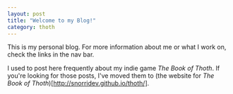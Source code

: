 ```yaml
---
layout: post
title: "Welcome to my Blog!"
category: thoth
---
```


This is my personal blog. For more information about me or what I work on, check the links in the nav bar.

I used to post here frequently about my indie game *The Book of Thoth*. If you're looking for those posts, I've moved them to (the website for *The Book of Thoth*)[http://snorridev.github.io/thoth/].

